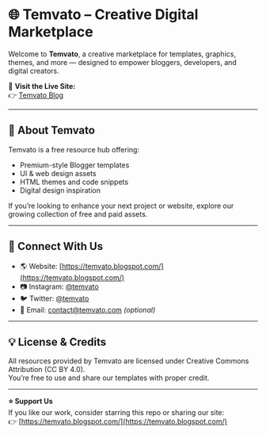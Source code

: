 # 🌐 Temvato – Creative Digital Marketplace

Welcome to **Temvato**, a creative marketplace for templates, graphics, themes, and more — designed to empower bloggers, developers, and digital creators.

🔗 **Visit the Live Site:**  
👉 [Temvato Blog](https://temvato.blogspot.com/)

---

## 🎨 About Temvato
Temvato is a free resource hub offering:
- Premium-style Blogger templates  
- UI & web design assets  
- HTML themes and code snippets  
- Digital design inspiration  

If you’re looking to enhance your next project or website, explore our growing collection of free and paid assets.

---

## 🚀 Connect With Us
- 🌎 Website: [https://temvato.blogspot.com/](https://temvato.blogspot.com/)
- 📷 Instagram: [@temvato](#)
- 🐦 Twitter: [@temvato](#)
- 📧 Email: contact@temvato.com *(optional)*

---

## 💡 License & Credits
All resources provided by Temvato are licensed under Creative Commons Attribution (CC BY 4.0).  
You’re free to use and share our templates with proper credit.

---

**⭐ Support Us**  
If you like our work, consider starring this repo or sharing our site:  
👉 [https://temvato.blogspot.com/](https://temvato.blogspot.com/)
